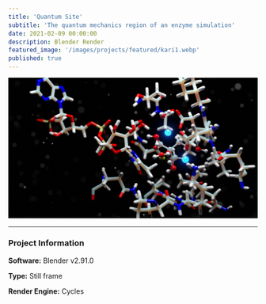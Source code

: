 ```yaml
---
title: 'Quantum Site'
subtitle: 'The quantum mechanics region of an enzyme simulation'
date: 2021-02-09 00:00:00
description: Blender Render
featured_image: '/images/projects/featured/kari1.webp'
published: true
---
```


![](/images/projects/full_size/kari1.webp)

---

### Project Information

**Software:** Blender v2.91.0

**Type:** Still frame

**Render Engine:** Cycles
